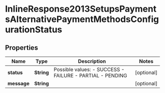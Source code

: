 
# InlineResponse2013SetupsPaymentsAlternativePaymentMethodsConfigurationStatus

## Properties
Name | Type | Description | Notes
------------ | ------------- | ------------- | -------------
**status** | **String** | Possible values: - SUCCESS - FAILURE - PARTIAL - PENDING |  [optional]
**message** | **String** |  |  [optional]



